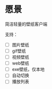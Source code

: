 # 愿景

简洁轻量的壁纸客户端

支持：

- [ ] 图片壁纸
- [ ] gif壁纸
- [ ] 视频壁纸
- [ ] web壁纸
- [ ] exe壁纸，仅本地
- [ ] 自动切换
- [ ] 播放列表

